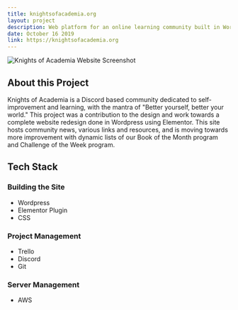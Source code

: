 ```yaml
---
title: knightsofacademia.org
layout: project
description: Web platform for an online learning community built in Wordpress.
date: October 16 2019
link: https://knightsofacademia.org
---
```


![Knights of Academia Website Screenshot](/assets/projects/koa.png)

## About this Project

Knights of Academia is a Discord based community dedicated to self-improvement and learning, with the mantra of "Better yourself, better your world." This project was a contribution to the design and work towards a complete website
redesign done in Wordpress using Elementor. This site hosts community news, various links and resources, and is moving towards more improvement with dynamic lists of our Book of the Month program and Challenge of the Week program.

## Tech Stack

### Building the Site
- Wordpress
- Elementor Plugin
- CSS

### Project Management
- Trello
- Discord
- Git

### Server Management
- AWS